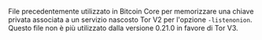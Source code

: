 File precedentemente utilizzato in Bitcoin Core per memorizzare una chiave privata associata a un servizio nascosto Tor V2 per l'opzione `-listenonion`. Questo file non è più utilizzato dalla versione 0.21.0 in favore di Tor V3.